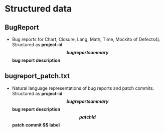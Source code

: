 # Structured data

## BugReport
* Bug reports for Chart, Closure, Lang, Math, Time, Mockito of Defects4j. Structured as **project-id $$ bug report summary $$ bug report description**

## bugreport_patch.txt
* Natural language representations of bug reports and patch commits. Structured as **project-id $$ bug report summary $$ bug report description $$ patchId $$ patch commit $$ label**
